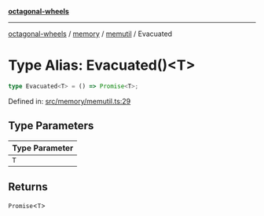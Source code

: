 [**octagonal-wheels**](../../../../../../README.md)

***

[octagonal-wheels](../../../../../../globals.md) / [memory](../../../README.md) / [memutil](../README.md) / Evacuated

# Type Alias: Evacuated()\<T\>

```ts
type Evacuated<T> = () => Promise<T>;
```

Defined in: [src/memory/memutil.ts:29](https://github.com/vrtmrz/octagonal-wheels/blob/main/src/memory/memutil.ts#L29)

## Type Parameters

| Type Parameter |
| ------ |
| `T` |

## Returns

`Promise`\<`T`\>
